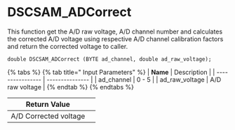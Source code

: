 # DSCSAM\_ADCorrect

This function get the A/D raw voltage, A/D channel number and calculates the corrected A/D voltage using respective A/D channel calibration factors and return the corrected voltage to caller.

```
double DSCSAM_ADCorrect (BYTE ad_channel, double ad_raw_voltage);
```

{% tabs %}
{% tab title=" Input Parameters" %}
| **Name**         | Description     |
| ---------------- | --------------- |
| ad\_channel      | 0 - 5           |
| ad\_raw\_voltage | A/D raw voltage |
{% endtab %}
{% endtabs %}

| Return Value          |   |
| --------------------- | - |
| A/D Corrected voltage |   |
